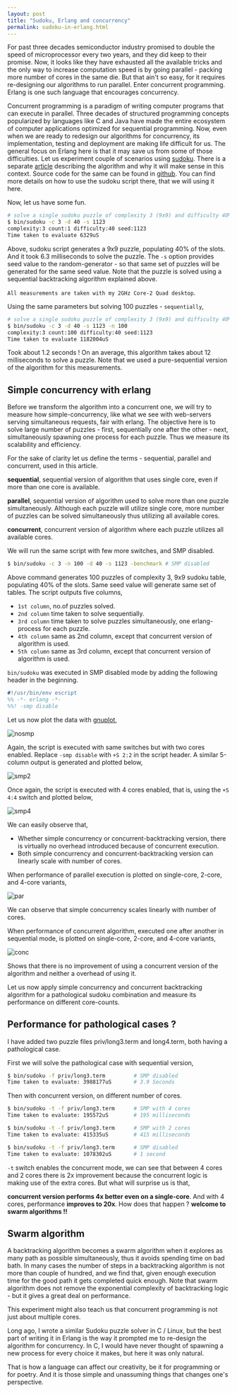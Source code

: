 ```yaml
---
layout: post
title: "Sudoku, Erlang and concurrency"
permalink: sudoku-in-erlang.html
---
```


For past three decades semiconductor industry promised to double the speed
of microprocessor every two years, and they did keep to their promise. Now, it
looks like they have exhausted all the available tricks and the only way to
increase computation speed is by going parallel - packing more number of cores
in the same die. But that ain't so easy, for it requires re-designing our
algorithms to run parallel. Enter concurrent programming. Erlang is one such
language that encourages concurrency.

Concurrent programming is a paradigm of writing computer programs that can
execute in parallel. Three decades of structured programming concepts
popularized by languages like C and Java have made the entire ecosystem of
computer applications optimized for sequential programming. Now, even when we
are ready to redesign our algorithms for concurrency, its implementation,
testing and deployment are making life difficult for us. The general focus on
Erlang here is that it may save us from some of those difficulties. Let us
experiment couple of scenarios using [sudoku][sudoku-link]. There is a
separate [article][sudoku-pathological] describing the algorithm and why it
will make sense in this context. Source code for the same can be found in
[github][github-link]. You can find more details on how to use the sudoku
script there, that we will using it here.

Now, let us have some fun.

```bash
# solve a single sudoku puzzle of complexity 3 (9x9) and difficulty 40%
$ bin/sudoku -c 3 -d 40 -s 1123
complexity:3 count:1 difficulty:40 seed:1123
Time taken to evaluate 6329uS
```

Above, sudoku script generates a 9x9 puzzle, populating 40% of the slots. And it
took 6.3 milliseconds to solve the puzzle. The `-s` option provides seed
value to the random-generator - so that same set of puzzles will be generated
for the same seed value. Note that the puzzle is solved using a sequential
backtracking algorithm explained above.

`All measurements are taken with my 2GHz Core-2 Quad desktop`.

Using the same parameters but solving 100 puzzles - `sequentially`,

```bash
# solve a single sudoku puzzle of complexity 3 (9x9) and difficulty 40%
$ bin/sudoku -c 3 -d 40 -s 1123 -n 100
complexity:3 count:100 difficulty:40 seed:1123
Time taken to evaluate 1182004uS
```

Took about 1.2 seconds ! On an average, this algorithm takes about 12
milliseconds to solve a puzzle. Note that we used a pure-sequential version
of the algorithm for this measurements.

Simple concurrency with erlang
------------------------------

Before we transform the algorithm into a concurrent one, we will try
to measure how simple-concurrency, like what we see with web-servers serving
simultaneous requests, fair with erlang. The objective here is to solve large
number of puzzles - first, sequentially one after the other - next,
simultaneously spawning one process for each puzzle. Thus we measure its
scalability and efficiency.

For the sake of clarity let us define the terms - sequential, parallel and
concurrent, used in this article.

**sequential**, sequential version of algorithm that uses single core, even
if more than one core is available.

**parallel**, sequential version of algorithm used to solve more than one
puzzle simultaneously. Although each puzzle will utilize single core, more
number of puzzles can be solved simultaneously thus utilizing all
available cores.

**concurrent**, concurrent version of algorithm where each puzzle utilizes
all available cores.

We will run the same script with few more switches, and SMP disabled.

```bash
$ bin/sudoku -c 3 -n 100 -d 40 -s 1123 -benchmark # SMP disabled
```

Above command generates 100 puzzles of complexity 3, 9x9 sudoku table,
populating 40% of the slots. Same seed value will generate same set of tables.
The script outputs five columns,

* `1st column`, no.of puzzles solved.
* `2nd column` time taken to solve sequentially.
* `3rd column` time taken to solve puzzles simultaneously, one erlang-process
  for each puzzle.
* `4th column` same as 2nd column, except that concurrent version of algorithm
  is used.
* `5th column` same as 3rd column, except that concurrent version of algorithm
  is used.

`bin/sudoku` was executed in SMP disabled mode by adding the following header
in the beginning.

```erlang
#!/usr/bin/env escript
%% -*- erlang -*-
%%! -smp disable
```

Let us now plot the data with [gnuplot][gnuplot-link],

![nosmp](media/sudokucharts/nosmp.png)

Again, the script is executed with same switches but with two cores enabled.
Replace `-smp disable` with `+S 2:2` in the script header. A similar 5-column
output is generated and plotted below,

![smp2](media/sudokucharts/smp2.png)

Once again, the script is executed with 4 cores enabled, that is, using
the `+S 4:4` switch and plotted below,

![smp4](media/sudokucharts/smp4.png)

We can easily observe that,

- Whether simple concurrency or concurrent-backtracking version, there is
  virtually no overhead introduced because of concurrent execution.
- Both simple concurrency and concurrent-backtracking version can linearly
  scale with number of cores.

When performance of parallel execution is plotted on single-core, 2-core, and
4-core variants,

![par](media/sudokucharts/par.png)

We can observe that simple concurrency scales linearly with number of cores.

When performance of concurrent algorithm, executed one after another in
sequential mode, is plotted on single-core, 2-core, and 4-core variants,

![conc](media/sudokucharts/conc.png)

Shows that there is no improvement of using a concurrent version of the
algorithm and neither a overhead of using it.

Let us now apply simple concurrency and concurrent backtracking algorithm for
a pathological sudoku combination and measure its performance on different
core-counts.

Performance for pathological cases ?
------------------------------------

I have added two puzzle files priv/long3.term and long4.term, both having a
pathological case.

First we will solve the pathological case with sequential version,

```bash
$ bin/sudoku -f priv/long3.term         # SMP disabled
Time taken to evaluate: 3988177uS       # 3.9 Seconds
```

Then with concurrent version, on different number of cores.

```bash
$ bin/sudoku -t -f priv/long3.term      # SMP with 4 cores
Time taken to evaluate: 195572uS        # 195 milliseconds

$ bin/sudoku -t -f priv/long3.term      # SMP with 2 cores
Time taken to evaluate: 415335uS        # 415 milliseconds

$ bin/sudoku -t -f priv/long3.term      # SMP disabled
Time taken to evaluate: 1078302uS       # 1 second
```

`-t` switch enables the concurrent mode, we can see that between 4 cores and 2
cores there is 2x improvement because the concurrent logic is making use of
the extra cores. But what will surprise us is that,

**concurrent version performs 4x better even on a single-core**. And with 4
cores, performance **improves to 20x**. How does that happen ? **welcome to
swarm algorithms !!**

Swarm algorithm
---------------

A backtracking algorithm becomes a swarm algorithm when it explores as many
path as possible simultaneously, thus it avoids spending time on bad bath. In
many cases the number of steps in a backtracking algorithm is not more than
couple of hundred, and we find that, given enough execution time for the good
path it gets completed quick enough. Note that swarm algorithm does not
remove the exponential complexity of backtracking logic - but it gives a great
deal on performance.

This experiment might also teach us that concurrent programming is not just
about multiple cores.

Long ago, I wrote a similar Sudoku puzzle solver in C / Linux, but the
best part of writing it in Erlang is the way it prompted me to re-design the
algorithm for concurrency. In C, I would have never thought of spawning a
new process for every choice it makes, but here it was only natural. 

That is how a language can affect our creativity, be it for programming or for
poetry. And it is those simple and unassuming things that changes one's
perspective.

[sudoku-link]: http://en.wikipedia.org/wiki/Sudoku
[sudoku-pathological]: ./sudoku-pathological.html
[gnuplot-link]: http://gnuplot.info
[github-link]: https://github.com/prataprc/sudoku
